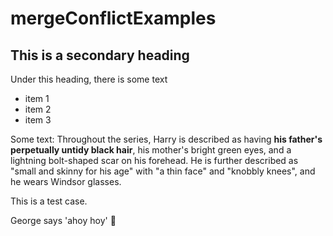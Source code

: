 # mergeConflictExamples

## This is a secondary heading
Under this heading, there is some text

- item 1
- item 2
- item 3

Some text: 
Throughout the series, Harry is described as having **his father's perpetually untidy black hair**, his mother's bright green eyes, and a lightning bolt-shaped scar on his forehead. He is further described as "small and skinny for his age" with "a thin face" and "knobbly knees", and he wears Windsor glasses.

This is a test case.

George says 'ahoy hoy' :wave:
